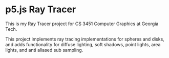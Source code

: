 # p5.js Ray Tracer

This is my Ray Tracer project for CS 3451 Computer Graphics at Georgia Tech. 

This project implements ray tracing implementations for spheres and disks, and adds functionality for diffuse lighting, soft shadows, point lights, area lights, and anti aliased sub sampling.
